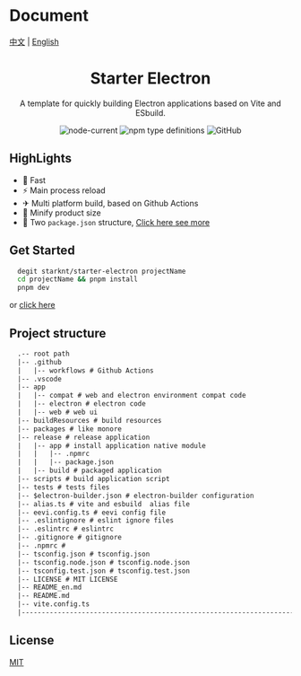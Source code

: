 # Document

[中文](./README_cn.md) | [English](./README.md)

<h1 align="center">Starter Electron</h1>

<p align="center">A template for quickly building Electron applications based on Vite and ESbuild.</p>

<div align="center">

![node-current](https://img.shields.io/node/v/vite)
![npm type definitions](https://img.shields.io/npm/types/typescript)
![GitHub](https://img.shields.io/github/license/starknt/starter-electron)

</div>

## HighLights

- 🚀 Fast
- ⚡ Main process reload
- ✈ Multi platform build, based on Github Actions
- 🎉 Minify product size
- 🍛 Two `package.json` structure, [Click here see more](https://www.electron.build/tutorials/two-package-structure)

## Get Started

```bash
  degit starknt/starter-electron projectName
  cd projectName && pnpm install
  pnpm dev
```

or [click here](https://github.com/starknt/starter-electron/generate)

## Project structure

```txt
  .-- root path
  |-- .github
  |   |-- workflows # Github Actions
  |-- .vscode
  |-- app
  |   |-- compat # web and electron environment compat code
  |   |-- electron # electron code
  |   |-- web # web ui
  |-- buildResources # build resources
  |-- packages # like monore
  |-- release # release application
  |   |-- app # install application native module
  |   |   |-- .npmrc
  |   |   |-- package.json
  |   |-- build # packaged application
  |-- scripts # build application script
  |-- tests # tests files
  |-- $electron-builder.json # electron-builder configuration
  |-- alias.ts # vite and esbuild  alias file
  |-- eevi.config.ts # eevi config file
  |-- .eslintignore # eslint ignore files
  |-- .eslintrc # eslintrc
  |-- .gitignore # gitignore
  |-- .npmrc # 
  |-- tsconfig.json # tsconfig.json
  |-- tsconfig.node.json # tsconfig.node.json
  |-- tsconfig.test.json # tsconfig.test.json
  |-- LICENSE # MIT LICENSE
  |-- README_en.md
  |-- README.md
  |-- vite.config.ts
  |------------------------------------------------------------------------------------------------
```

## License

[MIT](./LICENSE)
